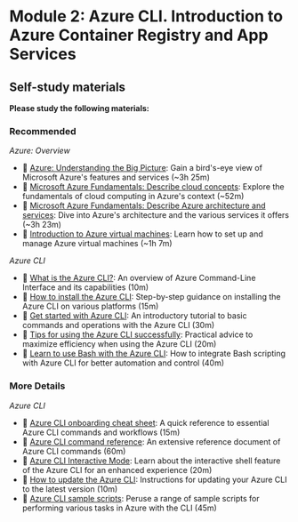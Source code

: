 # Module 2: Azure CLI. Introduction to Azure Container Registry and App Services

## Self-study materials

**Please study the following materials:**

### Recommended

*Azure: Overview*
- 🎥 [Azure: Understanding the Big Picture](https://www.linkedin.com/learning/azure-understanding-the-big-picture-14915457): Gain a bird's-eye view of Microsoft Azure's features and services (~3h 25m)
- 📄 [Microsoft Azure Fundamentals: Describe cloud concepts](https://learn.microsoft.com/en-us/training/paths/microsoft-azure-fundamentals-describe-cloud-concepts/): Explore the fundamentals of cloud computing in Azure's context (~52m)
- 📄 [Microsoft Azure Fundamentals: Describe Azure architecture and services](https://learn.microsoft.com/en-us/training/paths/azure-fundamentals-describe-azure-architecture-services/): Dive into Azure's architecture and the various services it offers (~3h 23m)
- 📄 [Introduction to Azure virtual machines](https://docs.microsoft.com/en-us/learn/modules/intro-to-azure-virtual-machines/): Learn how to set up and manage Azure virtual machines (~1h 7m)

*Azure CLI*
- 📄 [What is the Azure CLI?](https://learn.microsoft.com/en-us/cli/azure/what-is-azure-cli): An overview of Azure Command-Line Interface and its capabilities (10m)
- 📄 [How to install the Azure CLI](https://learn.microsoft.com/en-us/cli/azure/install-azure-cli): Step-by-step guidance on installing the Azure CLI on various platforms (15m)
- 📄 [Get started with Azure CLI](https://learn.microsoft.com/en-us/cli/azure/get-started-with-azure-cli): An introductory tutorial to basic commands and operations with the Azure CLI (30m)
- 📄 [Tips for using the Azure CLI successfully](https://learn.microsoft.com/en-us/cli/azure/use-cli-effectively?tabs=bash%2Cbash2): Practical advice to maximize efficiency when using the Azure CLI (20m)
- 📄 [Learn to use Bash with the Azure CLI](https://learn.microsoft.com/en-us/cli/azure/azure-cli-learn-bash): How to integrate Bash scripting with Azure CLI for better automation and control (40m)

### More Details

*Azure CLI*
- 📄 [Azure CLI onboarding cheat sheet](https://learn.microsoft.com/en-us/cli/azure/cheat-sheet-onboarding): A quick reference to essential Azure CLI commands and workflows (15m)
- 📄 [Azure CLI command reference](https://docs.microsoft.com/en-us/cli/azure/reference-index): An extensive reference document of Azure CLI commands (60m)
- 📄 [Azure CLI Interactive Mode](https://docs.microsoft.com/en-us/cli/azure/interactive-azure-cli): Learn about the interactive shell feature of the Azure CLI for an enhanced experience (20m)
- 📄 [How to update the Azure CLI](https://learn.microsoft.com/en-us/cli/azure/update-azure-cli): Instructions for updating your Azure CLI to the latest version (10m)
- 📄 [Azure CLI sample scripts](https://learn.microsoft.com/en-us/cli/azure/samples-index?tabs=service): Peruse a range of sample scripts for performing various tasks in Azure with the CLI (45m)
